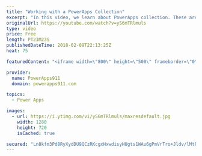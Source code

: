 ```yaml
---
title: "Working with a PowerApps Collection"
excerpt: "In this video, we learn about PowerApps collection. These are a special type of variable that allows you to collect a table worth of information as a variable. You can use it for things like creating a shopping cart.   Functions used:  * Collect * ClearCollect * Patch * Remove * ThisItem * Gallery  Video"
originalUrl: https://youtube.com/watch?v=yS6mTRlmuls
type: video
price: Free
length: PT23M23S
publishedDateTime: 2018-02-09T22:13:25Z
heat: 75

featuredContent: "<iframe width=\"800\" height=\"500\" frameborder=\"0\" src=\"https://www.youtube.com/embed/yS6mTRlmuls\" allow=\"accelerometer; autoplay; encrypted-media; gyroscope; picture-in-picture\" allowfullscreen></iframe>"

provider:
  name: PowerApps911
  domain: powerapps911.com

topics:
  - Power Apps

images:
  - url: https://i.ytimg.com/vi/yS6mTRlmuls/maxresdefault.jpg
    width: 1280
    height: 720
    isCached: true

secured: "Ln8kfm3Pd8RyXydDU9QCzRKcgxHxwdisyHUgts1WAu6gPmVrTro+Jldv/lMtRAr6/3kJ/qL+zsQHFEloY7XvmvZWmrIf5X3JEd0QWxA9kIHh8cEfbHlFkOoLU9Hx1P4POsdjB6Q1WpYifmyREg/UMG+9v+XIj3AeRbWb2a5pP/ajpqR3rJ/hoMzPMZSV+mjAU5vdCeyUa6+IsarBL28zN+6Ko5hLxanlJZhhj9G4hQoPiv81UGkF8xuI6E9VM7v2DxgoC7fRc139yNvePp/LxNhERYqi9pY8pKX14gSqrleX+pPRtimwvvaUvmyfhXKgJTIw2uY8vn4mR1njxpLM/r+DPsepytnahZN6VdT/iDNdZSkHcUDVm8KYgLBNwDR5Xp7iYZkHVuC1pQt8DS1TyyeHLCwqQmoyyuTTuuQfRvsEDvaJsQln17wLGnM9XKMd;NUtMrRqcK+0mSBEimdAYjA=="
---
```


